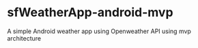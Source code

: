 # sfWeatherApp-android-mvp

A simple Android weather app using Openweather API using mvp architecture
